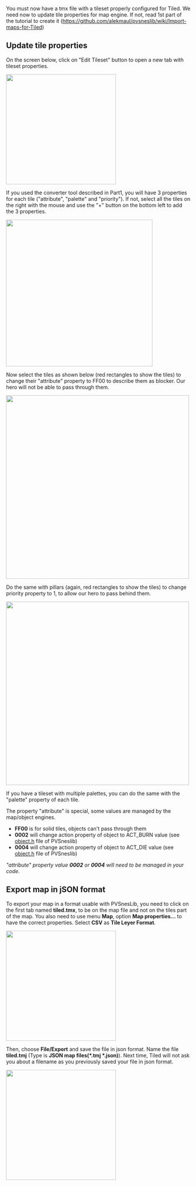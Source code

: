 You must now have a tmx file with a tileset properly configured for Tiled. 
We need now to update tile properties for map engine.
If not, read 1st part of the tutorial to create it (https://github.com/alekmaul/pvsneslib/wiki/Import-maps-for-Tiled)

## Update tile properties

On the screen below, click on "Edit Tileset" button to open a new tab with tileset properties.

<img width="300" src="https://user-images.githubusercontent.com/2528347/199168309-7d0eabf0-f314-48e4-b199-b2d89a7c927c.png">

If you used the converter tool described in Part1, you will have 3 properties for each tile ("attribute", "palette" and "priority"). If not, select all the tiles on the right with the mouse and use the "+" button on the bottom left to add the 3 properties.

<img width="400" src="https://user-images.githubusercontent.com/2528347/199168311-0d65f788-1fdb-42a9-b549-74ed8feee85b.png">

Now select the tiles as shown below (red rectangles to show the tiles) to change their "attribute" property to FF00 to describe them as blocker. Our hero will not be able to pass through them.

<img width="500" src="https://user-images.githubusercontent.com/2528347/199170180-98bdf0f9-992a-44cf-aa08-a8c2a0be923e.png">

Do the same with pillars (again, red rectangles to show the tiles) to change priority property to 1, to allow our hero to pass behind them.

<img width="500" src="https://user-images.githubusercontent.com/2528347/199170185-6f9115a9-4e0d-4580-a16a-06947b0abf03.png">

If you have a tileset with multiple palettes, you can do the same with the "palette" property of each tile.

The property "attribute" is special, some values are managed by the map/object engines.
* **FF00** is for solid tiles, objects can't pass through them
* **0002** will change action property of object to ACT_BURN value (see <a href="https://github.com/alekmaul/pvsneslib/blob/master/pvsneslib/include/snes/object.h">object.h</a> file of PVSneslib)
* **0004**  will change action property of object to ACT_DIE value (see <a href="https://github.com/alekmaul/pvsneslib/blob/master/pvsneslib/include/snes/object.h">object.h</a> file of PVSneslib)

_"attribute" property value **0002** or **0004** will need to be managed in your code._

## Export map in jSON format

To export your map in a format usable with PVSnesLib, you need to click on the first tab named **tiled.tmx**, to be on the map file and not on the tiles part of the map. You also need to use menu **Map**, option **Map properties...** to have the correct properties.
Select **CSV** as **Tile Leyer Format**.

<img width="300" src="https://user-images.githubusercontent.com/2528347/199171995-261bc3d5-94c2-4404-999a-d3d889b4df09.png">

Then, choose **File/Export** and save the file in json format. Name the file **tiled.tmj** (Type is **JSON map files(*.tmj *.json)**). Next time, Tiled will not ask you about a filename as you previously saved your file in json format.

<img width="300" src="https://user-images.githubusercontent.com/2528347/199171998-588929f3-19c8-4027-a36e-c6725e0ab25e.png">
